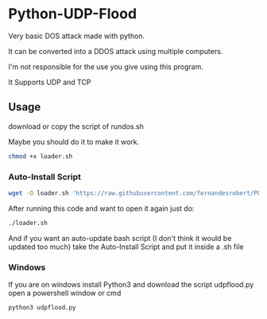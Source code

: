 
# Python-UDP-Flood
Very basic DOS attack made with python.

It can be converted into a DDOS attack using multiple computers.

I'm not responsible for the use you give using this program.

 It Supports UDP and TCP

## Usage
download or copy the script of rundos.sh

Maybe you should do it to make it work.
```bash
chmod +x loader.sh
```

### Auto-Install Script
```bash 
wget -O loader.sh 'https://raw.githubusercontent.com/fernandesrobert/PPRT-DDOS/master/rundos.sh' && chmod +x loader.sh && ./loader.sh
```
After running this code and want to open it again just do:
```bash
./loader.sh
```
And if you want an auto-update bash script (I don't think it would be updated too much)
take the Auto-Install Script and put it inside a .sh file

### Windows
If you are on windows install Python3 and download the script udpflood.py open a powershell window or cmd
```bash
python3 udpflood.py
```
